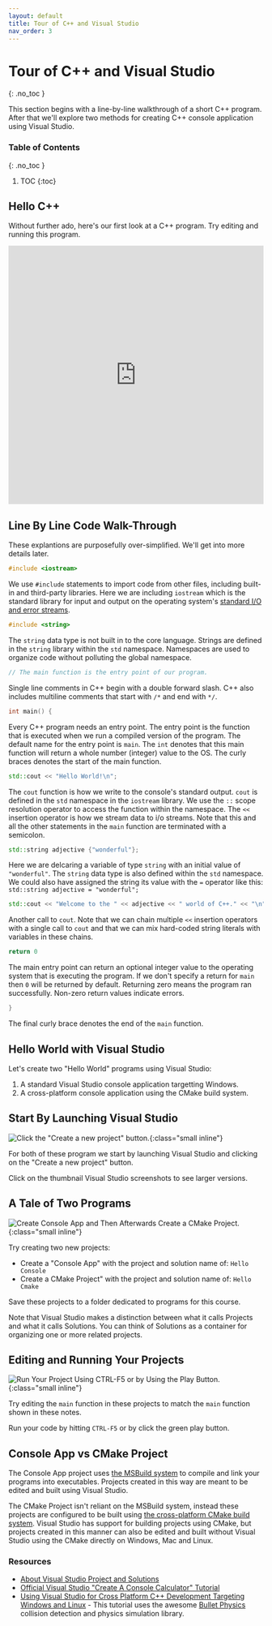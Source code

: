 ```yaml
---
layout: default
title: Tour of C++ and Visual Studio
nav_order: 3
---
```


<!--prettier-ignore-start-->
# Tour of C++ and Visual Studio 
{: .no_toc }

This section begins with a line-by-line walkthrough of a short C++ program. After that we'll explore two methods for creating C++ console application using Visual Studio.

### Table of Contents
{: .no_toc }  

1. TOC
{:toc}

<!--prettier-ignore-end-->

## Hello C++

Without further ado, here's our first look at a C++ program. Try editing and running this program.

<iframe height="510px" width="100%" src="https://repl.it/@stungeye/Hello-World?lite=true" scrolling="no" frameborder="no" allowtransparency="true" allowfullscreen="true" sandbox="allow-forms allow-pointer-lock allow-popups allow-same-origin allow-scripts allow-modals"></iframe>

## Line By Line Code Walk-Through

These explantions are purposefully over-simplified. We'll get into more details later.

```cpp
#include <iostream>
```

We use `#include` statements to import code from other files, including built-in and third-party libraries. Here we are including `iostream` which is the standard library for input and output on the operating system's [standard I/O and error streams](https://en.wikipedia.org/wiki/Standard_streams).

```cpp
#include <string>
```

The `string` data type is not built in to the core language. Strings are defined in the `string` library within the `std` namespace. Namespaces are used to organize code without polluting the global namespace.

```cpp
// The main function is the entry point of our program.
```

Single line comments in C++ begin with a double forward slash. C++ also includes multiline comments that start with `/*` and end with `*/`.

```cpp
int main() {
```

Every C++ program needs an entry point. The entry point is the function that is executed when we run a compiled version of the program. The default name for the entry point is `main`. The `int` denotes that this main function will return a whole number (integer) value to the OS. The curly braces denotes the start of the main function.

```cpp
std::cout << "Hello World!\n";
```

The `cout` function is how we write to the console's standard output. `cout` is defined in the `std` namespace in the `iostream` library. We use the `::` scope resolution operator to access the function within the namespace. The `<<` insertion operator is how we stream data to i/o streams. Note that this and all the other statements in the `main` function are terminated with a semicolon.

```cpp
std::string adjective {"wonderful"};
```

Here we are delcaring a variable of type `string` with an initial value of `"wonderful"`. The `string` data type is also defined within the `std` namespace. We could also have assigned the string its value with the `=` operator like this: `std::string adjective = "wonderful";`

```cpp
std::cout << "Welcome to the " << adjective << " world of C++." << "\n";
```

Another call to `cout`. Note that we can chain multiple `<<` insertion operators with a single call to `cout` and that we can mix hard-coded string literals with variables in these chains.

```cpp
return 0
```

The main entry point can return an optional integer value to the operating system that is executing the program. If we don't specify a return for `main` then `0` will be returned by default. Returning zero means the program ran successfully. Non-zero return values indicate errors.

```cpp
}
```

The final curly brace denotes the end of the `main` function.

## Hello World with Visual Studio

Let's create two "Hello World" programs using Visual Studio:

1. A standard Visual Studio console application targetting Windows.
2. A cross-platform console application using the CMake build system.

## Start By Launching Visual Studio

![Click the "Create a new project" button.](start_visual_studio.png){:class="small inline"}

For both of these program we start by launching Visual Studio and clicking on the "Create a new project" button.

Click on the thumbnail Visual Studio screenshots to see larger versions.

## A Tale of Two Programs

![Create Console App and Then Afterwards Create a CMake Project.](project_type_selection.png){:class="small inline"}

Try creating two new projects:

- Create a "Console App" with the project and solution name of: `Hello Console`
- Create a CMake Project" with the project and solution name of: `Hello Cmake`

Save these projects to a folder dedicated to programs for this course.

Note that Visual Studio makes a distinction between what it calls Projects and what it calls Solutions. You can think of Solutions as a container for organizing one or more related projects.

## Editing and Running Your Projects

![Run Your Project Using CTRL-F5 or by Using the Play Button.](run_the_program.png){:class="small inline"}

Try editing the `main` function in these projects to match the `main` function shown in these notes.

Run your code by hitting `CTRL-F5` or by click the green play button.

## Console App vs CMake Project

The Console App project uses [the MSBuild system](https://docs.microsoft.com/en-us/visualstudio/msbuild/msbuild?view=vs-2019) to compile and link your programs into executables. Projects created in this way are meant to be edited and built using Visual Studio.

The CMake Project isn't reliant on the MSBuild system, instead these projects are configured to be built using [the cross-platform CMake build system](https://cmake.org). Visual Studio has support for building projects using CMake, but projects created in this manner can also be edited and built without Visual Studio using the CMake directly on Windows, Mac and Linux.

### Resources

- [About Visual Studio Project and Solutions](https://docs.microsoft.com/en-us/visualstudio/ide/solutions-and-projects-in-visual-studio?view=vs-2019)
- [Official Visual Studio "Create A Console Calculator" Tutorial](https://docs.microsoft.com/en-us/cpp/get-started/tutorial-console-cpp?view=msvc-160&viewFallbackFrom=vs-2019)
- [Using Visual Studio for Cross Platform C++ Development Targeting Windows and Linux](https://devblogs.microsoft.com/cppblog/using-visual-studio-for-cross-platform-c-development-targeting-windows-and-linux/) - This tutorial uses the awesome [Bullet Physics](bulletphysics.org) collision detection and physics simulation library.
